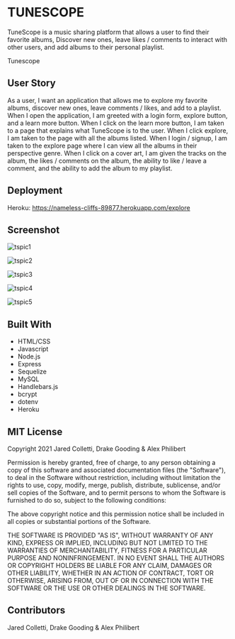 # TUNESCOPE

TuneScope is a music sharing platform that allows a user to find their favorite albums, Discover new ones, leave likes / comments to interact with other users, and add albums 
to their personal playlist.
 

Tunescope 

## User Story

As a user, I want an application that allows me to explore my favorite albums, discover new ones, leave comments / likes, and add to a playlist.
When I open the application, I am greeted with a login form, explore button, and a learn more button. 
When I click on the learn more button, I am taken to a page that explains what TuneScope is to the user.
When I click explore, I am taken to the page with all the albums listed. 
When I login / signup, I am taken to the explore page where I can view all the albums in their perspective genre. 
When I click on a cover art, I am given the tracks on the album, the likes / comments on the album, the ability to like / leave a comment, and the ability to add the album to my playlist.




## Deployment

Heroku: https://nameless-cliffs-89877.herokuapp.com/explore


## Screenshot

![tspic1](https://user-images.githubusercontent.com/60405505/126240590-647224f4-76f7-4647-ae59-3943119f1a33.GIF)

![tspic2](https://user-images.githubusercontent.com/60405505/126240591-a9d76560-c8c6-47e7-8c23-8c32a2bd3174.GIF)

![tspic3](https://user-images.githubusercontent.com/60405505/126240597-bb9c3514-ac1d-4a34-a04a-8f2b4e19e0be.GIF)

![tspic4](https://user-images.githubusercontent.com/60405505/126240610-c8df8861-91a1-463a-960e-734e80c05d0e.GIF)

![tspic5](https://user-images.githubusercontent.com/60405505/126240614-a67451ab-5c9e-47b0-be7d-23c546e1a7b0.GIF)




## Built With

- HTML/CSS
- Javascript
- Node.js
- Express
- Sequelize
- MySQL
- Handlebars.js
- bcrypt
- dotenv
- Heroku

## MIT License

Copyright 2021 Jared Colletti, Drake Gooding & Alex Philibert

Permission is hereby granted, free of charge, to any person obtaining a copy of this software and associated documentation files (the "Software"), to deal in the Software without restriction, including without limitation the rights to use, copy, modify, merge, publish, distribute, sublicense, and/or sell copies of the Software, and to permit persons to whom the Software is furnished to do so, subject to the following conditions:

The above copyright notice and this permission notice shall be included in all copies or substantial portions of the Software.

THE SOFTWARE IS PROVIDED "AS IS", WITHOUT WARRANTY OF ANY KIND, EXPRESS OR IMPLIED, INCLUDING BUT NOT LIMITED TO THE WARRANTIES OF MERCHANTABILITY, FITNESS FOR A PARTICULAR PURPOSE AND NONINFRINGEMENT. IN NO EVENT SHALL THE AUTHORS OR COPYRIGHT HOLDERS BE LIABLE FOR ANY CLAIM, DAMAGES OR OTHER LIABILITY, WHETHER IN AN ACTION OF CONTRACT, TORT OR OTHERWISE, ARISING FROM, OUT OF OR IN CONNECTION WITH THE SOFTWARE OR THE USE OR OTHER DEALINGS IN THE SOFTWARE.

## Contributors

Jared Colletti, Drake Gooding & Alex Philibert
